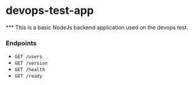 # devops-test-app
*** This is a basic NodeJs backend application used on the devops test. 

### Endpoints

* `GET /users`
* `GET /version`
* `GET /health`
* `GET /ready`
